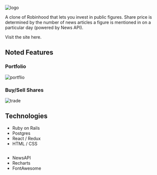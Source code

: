 ![logo](https://github.com/amandayhuang/robins-hood/blob/master/app/assets/images/logo.png )


A clone of Robinhood that lets you invest in public figures. Share price is determined by the number of news articles a figure is mentioned in on a particular day (powered by News API).

Visit the site here.

## Noted Features

### Portfolio
![portflio](https://github.com/amandayhuang/robins-hood/blob/master/app/assets/images/portfolio.png )

### Buy/Sell Shares
![trade](https://github.com/amandayhuang/robins-hood/blob/master/app/assets/images/trade.png )

## Technologies
* Ruby on Rails
* Postgres
* React / Redux
* HTML / CSS

## 
* NewsAPI
* Recharts
* FontAwesome




